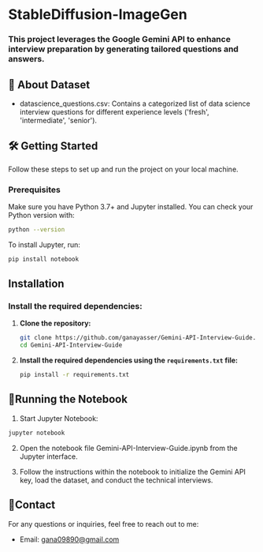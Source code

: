 # StableDiffusion-ImageGen
### This project leverages the Google Gemini API to enhance interview preparation by generating tailored questions and answers.
## **📁 About Dataset**

- datascience_questions.csv: Contains a categorized list of data science interview questions for different experience levels ('fresh', 'intermediate', 'senior').

## **🛠️ Getting Started**

Follow these steps to set up and run the project on your local machine.

### **Prerequisites**

Make sure you have Python 3.7+ and Jupyter installed. You can check your Python version with:

```bash
python --version
```
To install Jupyter, run:
```bash
pip install notebook
```
## **Installation**
### Install the required dependencies:

1. **Clone the repository:**
    ```bash
    git clone https://github.com/ganayasser/Gemini-API-Interview-Guide.git
    cd Gemini-API-Interview-Guide
    ```

2. **Install the required dependencies using the `requirements.txt` file:**
    ```bash
    pip install -r requirements.txt
    ```
## 📝Running the Notebook
1. Start Jupyter Notebook:
   
```bash
jupyter notebook
```
2. Open the notebook file Gemini-API-Interview-Guide.ipynb from the Jupyter interface.

3. Follow the instructions within the notebook to initialize the Gemini API key, load the dataset, and conduct the technical interviews.

## **📧Contact**

For any questions or inquiries, feel free to reach out to me:

- Email: [gana09890@gmail.com](gana09890@gmail.com)
